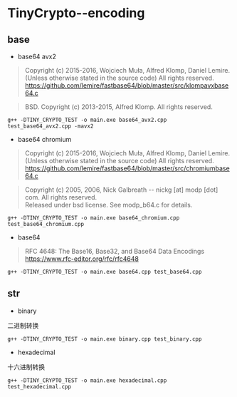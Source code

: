 # TinyCrypto--encoding

## base

* base64 avx2

> Copyright (c) 2015-2016, Wojciech Muła, Alfred Klomp,  Daniel Lemire. (Unless otherwise stated in the source code) All rights reserved.
> https://github.com/lemire/fastbase64/blob/master/src/klompavxbase64.c

> BSD. Copyright (c) 2013-2015, Alfred Klomp. All rights reserved.

```
g++ -DTINY_CRYPTO_TEST -o main.exe base64_avx2.cpp test_base64_avx2.cpp -mavx2
```

* base64 chromium

> Copyright (c) 2015-2016, Wojciech Muła, Alfred Klomp,  Daniel Lemire. (Unless otherwise stated in the source code) All rights reserved.
> https://github.com/lemire/fastbase64/blob/master/src/chromiumbase64.c

> Copyright (c) 2005, 2006, Nick Galbreath -- nickg [at] modp [dot] com. All rights reserved.\
> Released under bsd license.  See modp_b64.c for details.

```
g++ -DTINY_CRYPTO_TEST -o main.exe base64_chromium.cpp test_base64_chromium.cpp
```

* base64

> RFC 4648: The Base16, Base32, and Base64 Data Encodings
> https://www.rfc-editor.org/rfc/rfc4648

```
g++ -DTINY_CRYPTO_TEST -o main.exe base64.cpp test_base64.cpp
```

## str

* binary

二进制转换

```
g++ -DTINY_CRYPTO_TEST -o main.exe binary.cpp test_binary.cpp
```

* hexadecimal

十六进制转换

```
g++ -DTINY_CRYPTO_TEST -o main.exe hexadecimal.cpp test_hexadecimal.cpp
```
